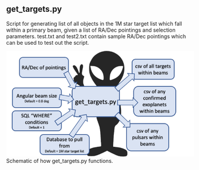 ## get_targets.py
Script for generating list of all objects in the 1M star target list which fall within a primary beam, given a list of RA/Dec pointings and selection parameters.
test.txt and test2.txt contain sample RA/Dec pointings which can be used to test out the script.

![get_targets.py](get_targets_graphic.png)
Schematic of how get_targets.py functions.
